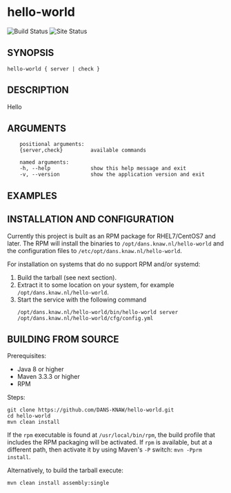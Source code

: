 hello-world
===========
![Build Status](https://github.com/DANS-KNAW/hello-world/actions/workflows/build.yml/badge.svg)
![Site Status](https://github.com/DANS-KNAW/hello-world/actions/workflows/docs.yml/badge.svg)

<!-- Remove this comment and extend the descriptions below -->


SYNOPSIS
--------

    hello-world { server | check }


DESCRIPTION
-----------

Hello


ARGUMENTS
---------

        positional arguments:
        {server,check}         available commands
        
        named arguments:
        -h, --help             show this help message and exit
        -v, --version          show the application version and exit

EXAMPLES
--------

<!-- Add examples of invoking this module from the command line or via HTTP other interfaces -->
    

INSTALLATION AND CONFIGURATION
------------------------------
Currently this project is built as an RPM package for RHEL7/CentOS7 and later. The RPM will install the binaries to
`/opt/dans.knaw.nl/hello-world` and the configuration files to `/etc/opt/dans.knaw.nl/hello-world`. 

For installation on systems that do no support RPM and/or systemd:

1. Build the tarball (see next section).
2. Extract it to some location on your system, for example `/opt/dans.knaw.nl/hello-world`.
3. Start the service with the following command
   ```
   /opt/dans.knaw.nl/hello-world/bin/hello-world server /opt/dans.knaw.nl/hello-world/cfg/config.yml 
   ```

BUILDING FROM SOURCE
--------------------
Prerequisites:

* Java 8 or higher
* Maven 3.3.3 or higher
* RPM

Steps:
    
    git clone https://github.com/DANS-KNAW/hello-world.git
    cd hello-world 
    mvn clean install

If the `rpm` executable is found at `/usr/local/bin/rpm`, the build profile that includes the RPM 
packaging will be activated. If `rpm` is available, but at a different path, then activate it by using
Maven's `-P` switch: `mvn -Pprm install`.

Alternatively, to build the tarball execute:

    mvn clean install assembly:single
